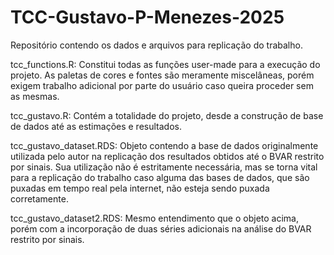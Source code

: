 # TCC-Gustavo-P-Menezes-2025
Repositório contendo os dados e arquivos para replicação do trabalho.

tcc_functions.R: Constitui todas as funções user-made para a execução do projeto. As paletas de cores e fontes são meramente miscelâneas, porém exigem trabalho adicional por parte do usuário caso queira proceder sem as mesmas.

tcc_gustavo.R: Contém a totalidade do projeto, desde a construção de base de dados até as estimações e resultados.

tcc_gustavo_dataset.RDS: Objeto contendo a base de dados originalmente utilizada pelo autor na replicação dos resultados obtidos até o BVAR restrito por sinais. Sua utilização não é estritamente necessária, mas se torna vital para a replicação do trabalho caso alguma das bases de dados, que são puxadas em tempo real pela internet, não esteja sendo puxada corretamente.

tcc_gustavo_dataset2.RDS: Mesmo entendimento que o objeto acima, porém com a incorporação de duas séries adicionais na análise do BVAR restrito por sinais.
